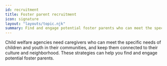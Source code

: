 ```yaml
---
id: recruitment
title: Foster parent recruitment
icon: signature
layout: "layouts/topic.njk"
summary: Find and engage potential foster parents who can meet the specific needs of children and youth in your community.
---
```


Child welfare agencies need caregivers who can meet the specific needs of children and youth in their communities, and keep them connected to their culture and neighborhood. These strategies can help you find and engage potential foster parents.